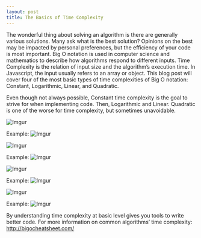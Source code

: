 ```yaml
---
layout: post
title: The Basics of Time Complexity 
---
```


The wonderful thing about solving an algorithm is there are generally various solutions. Many ask what is the best solution? Opinions on the best may be impacted by personal preferences, but the efficiency of your code is most important. 
Big O notation is used in computer science and mathematics to describe how algorithms respond to different inputs. Time Complexity is the relation of input size and the algorithm’s execution time. In Javascript, the input usually refers to an array or object. This blog post will cover four of the most basic types of time complexities of Big O notation: Constant, Logarithmic, Linear, and Quadratic. 

Even though not always possible, Constant time complexity is the goal to strive for when implementing code. Then, Logarithmic and Linear. Quadratic is one of the worse for time complexity, but sometimes unavoidable.  


![Imgur](http://i.imgur.com/2APo556.png)

Example:
![Imgur](http://i.imgur.com/K2CBswi.png)



![Imgur](http://i.imgur.com/TW9cUB4.png)

 Example:
![Imgur](http://i.imgur.com/DjQBRiO.png)




![Imgur](http://i.imgur.com/CBaDc57.png)

Example:
![Imgur](http://i.imgur.com/9IkCkk2.png)




![Imgur](http://i.imgur.com/evlFGVx.png)

Example:
![Imgur](http://i.imgur.com/GBAqhfM.png)

By understanding time complexity at basic level gives you tools to write better code. For more information on common algorithms’ time complexity: http://bigocheatsheet.com/
